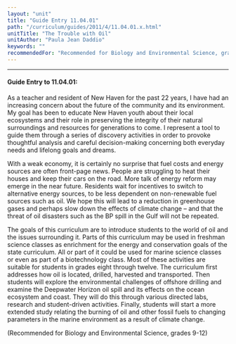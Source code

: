 ```yaml
---
layout: "unit"
title: "Guide Entry 11.04.01"
path: "/curriculum/guides/2011/4/11.04.01.x.html"
unitTitle: "The Trouble with Oil"
unitAuthor: "Paula Jean Daddio"
keywords: ""
recommendedFor: "Recommended for Biology and Environmental Science, grades 9-12"
---
```

<body>
<hr/>
<h4>
Guide Entry to 11.04.01:
</h4>
<p>
As a teacher and resident of New Haven for the past 22 years, I have had an increasing concern about the future of the community and its environment. My goal has been to educate New Haven youth about their local ecosystems and their role in preserving the integrity of their natural surroundings and resources for generations to come. I represent a tool to guide them through a series of discovery activities in order to provoke thoughtful analysis and careful decision-making concerning both everyday needs and lifelong goals and dreams.
</p>
<p>
With a weak economy, it is certainly no surprise that fuel costs and energy sources are often front-page news. People are struggling to heat their houses and keep their cars on the road. More talk of energy reform may emerge in the near future. Residents wait for incentives to switch to alternative energy sources, to be less dependent on non-renewable fuel sources such as oil. We hope this will lead to a reduction in greenhouse gases and perhaps slow down the effects of climate change – and that the threat of oil disasters such as the BP spill in the Gulf will not be repeated.
</p>
<p>
The goals of this curriculum are to introduce students to the world of oil and the issues surrounding it. Parts of this curriculum may be used in freshman science classes as enrichment for the energy and conservation goals of the state curriculum. All or part of it could be used for marine science classes or even as part of a biotechnology class. Most of these activities are suitable for students in grades eight through twelve. The curriculum first addresses how oil is located, drilled, harvested and transported. Then students will explore the environmental challenges of offshore drilling and examine the Deepwater Horizon oil spill and its effects on the ocean ecosystem and coast. They will do this through various directed labs, research and student-driven activities. Finally, students will start a more extended study relating the burning of oil and other fossil fuels to changing parameters in the marine environment as a result of climate change.
</p>
<p>
(Recommended for Biology and Environmental Science, grades 9-12)
</p>
</body>
